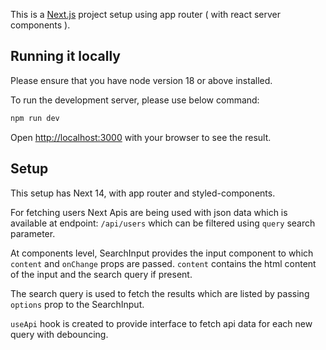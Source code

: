 This is a [Next.js](https://nextjs.org/) project setup using app router ( with react server components ).

## Running it locally

Please ensure that you have node version 18 or above installed.

To run the development server, please use below command:

```bash
npm run dev
```

Open [http://localhost:3000](http://localhost:3000) with your browser to see the result.

## Setup

This setup has Next 14, with app router and styled-components.

For fetching users Next Apis are being used with json data which is available at endpoint: `/api/users`
which can be filtered using `query` search parameter.


At components level, SearchInput provides the input component to which `content` and `onChange` props are passed. `content` contains the html content of the input and the search query if present.

The search query is used to fetch the results which are listed by passing `options` prop to the SearchInput.


`useApi` hook is created to provide interface to fetch api data for each new query with debouncing.
